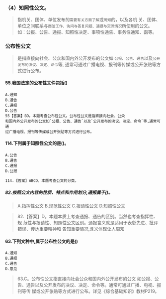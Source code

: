 ### （4）知照性公文。
>   指机关、团体、单位发布的`需要有关方面了解`或`周知`的，以及各机
    关、团体、单位之间联系与`商洽工作、询问与答复问题、通报与交流情况`所使用的公文。
    如：公报、公告、通报、知照性决定、事项性通告、事务性通知、函等。

### 公布性公文
>   是指直接向社会、公众和国内外公开发布的公文如
`公报、公告、通告`以及`公开发布的决议、决定、命令`等,
通常可通过广播电视、报刊等传媒或公开张贴等方式进行公布。

#### 55.我国法定的公布性文件包括()
    A.通知
    B.通告
    C.通报
    D.公告
    55【答案】BD。本题考查公布性公文。公布性公文是指直接向社会、公众
    和国内外公开发布的公文如`公报、公告、通告`以及`公开发布的决议、决定、命令`等,通常可通
    过广播电视、报刊等传媒或公开张贴等方式进行公布。

#### 114.下列属于知照性公文的是()。
    A.公告
    B.通告
    C.通报
    D.公报
    
    114.【答案】ABCD。本题考查公文的分类。

##### 82.按照公文内容的性质、特点和作用划分,通报属于()。
>   A.指挥性公文
    B.规范性公文
    C.报请性公文
    D.知照性公文
    
>   82.【答案】D。本题本质上考查通报、通告的区别。当然也考查指挥性、规
    范性与报请性、知照性公文区别。通报含义就是适用于表彰先进、批评错误、传达重要精神和
    告知重要情况,含义体现让人周知
    
#### 63.下列文种中,属于公布性公文的是()
    A.通知
    B.通报
    C.通告
    D.意见
>   63.C。公布性公文指直接向社会公众和国内外公开发布的公文
    如公报、公告、通告以及公开发布的决议、决定、命令等。通常可通过广播、电视、报刊等传
    媒或公开张贴等方式进行公布。详见《综合基础知识》教材P219。



























    